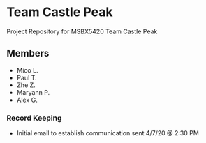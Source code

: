 # Team Castle Peak
Project Repository for MSBX5420 Team Castle Peak

## Members
- Mico L.
- Paul T.
- Zhe Z.
- Maryann P.
- Alex G.

### Record Keeping
- Initial email to establish communication sent 4/7/20 @ 2:30 PM
